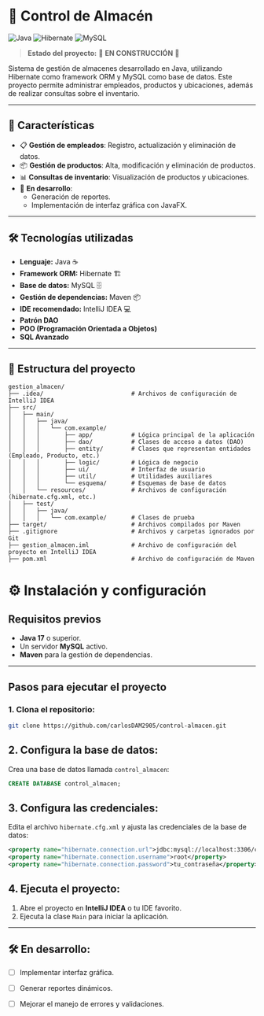 # 🏬 Control de Almacén

![Java](https://img.shields.io/badge/Java-ED8B00?style=for-the-badge&logo=java&logoColor=white)
![Hibernate](https://img.shields.io/badge/Hibernate-59666C?style=for-the-badge&logo=hibernate&logoColor=white)
![MySQL](https://img.shields.io/badge/MySQL-4479A1?style=for-the-badge&logo=mysql&logoColor=white)

> **Estado del proyecto:** 🚧 **EN CONSTRUCCIÓN** 🚧

Sistema de gestión de almacenes desarrollado en Java, utilizando Hibernate como framework ORM y MySQL como base de datos. Este proyecto permite administrar empleados, productos y ubicaciones, además de realizar consultas sobre el inventario.

---

## 🌟 **Características**

- 📋 **Gestión de empleados**: Registro, actualización y eliminación de datos.
- 📦 **Gestión de productos**: Alta, modificación y eliminación de productos.
- 📊 **Consultas de inventario**: Visualización de productos y ubicaciones.
- 🔄 **En desarrollo**:
  - Generación de reportes.
  - Implementación de interfaz gráfica con JavaFX.

---

## 🛠️ **Tecnologías utilizadas**

- **Lenguaje:** Java ☕
- **Framework ORM:** Hibernate 🏗️
- **Base de datos:** MySQL 🗄️
- **Gestión de dependencias:** Maven 📦
- **IDE recomendado:** IntelliJ IDEA 💻
- **Patrón DAO**
- **POO (Programación Orientada a Objetos)**
- **SQL Avanzado**

---

## 📂 **Estructura del proyecto**


```
gestion_almacen/
├── .idea/                         # Archivos de configuración de IntelliJ IDEA
├── src/
│   ├── main/
│   │   ├── java/
│   │   │   └── com.example/
│   │   │       ├── app/           # Lógica principal de la aplicación
│   │   │       ├── dao/           # Clases de acceso a datos (DAO)
│   │   │       ├── entity/        # Clases que representan entidades (Empleado, Producto, etc.)
│   │   │       ├── logic/         # Lógica de negocio
│   │   │       ├── ui/            # Interfaz de usuario
│   │   │       ├── util/          # Utilidades auxiliares
│   │   │       └── esquema/       # Esquemas de base de datos
│   │   └── resources/             # Archivos de configuración (hibernate.cfg.xml, etc.)
│   ├── test/
│   │   ├── java/
│   │   │   └── com.example/       # Clases de prueba
├── target/                        # Archivos compilados por Maven
├── .gitignore                     # Archivos y carpetas ignorados por Git
├── gestion_almacen.iml            # Archivo de configuración del proyecto en IntelliJ IDEA
├── pom.xml                        # Archivo de configuración de Maven

```

# ⚙️ Instalación y configuración

## Requisitos previos

- **Java 17** o superior.
- Un servidor **MySQL** activo.
- **Maven** para la gestión de dependencias.

---

## Pasos para ejecutar el proyecto

### 1. Clona el repositorio:
```bash
git clone https://github.com/carlosDAM2905/control-almacen.git

```


## 2. Configura la base de datos:

Crea una base de datos llamada `control_almacen`:

```sql
CREATE DATABASE control_almacen;

```

## 3. Configura las credenciales:

Edita el archivo `hibernate.cfg.xml` y ajusta las credenciales de la base de datos:

```xml
<property name="hibernate.connection.url">jdbc:mysql://localhost:3306/control_almacen</property>
<property name="hibernate.connection.username">root</property>
<property name="hibernate.connection.password">tu_contraseña</property>
```
## 4. Ejecuta el proyecto:

1. Abre el proyecto en **IntelliJ IDEA** o tu IDE favorito.
2. Ejecuta la clase `Main` para iniciar la aplicación.

---

## 🛠️ En desarrollo:

- [ ] Implementar interfaz gráfica.
- [ ] Generar reportes dinámicos.
- [ ] Mejorar el manejo de errores y validaciones.

